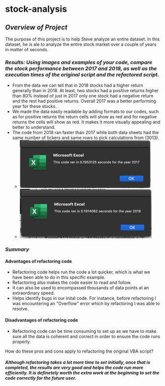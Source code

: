 # stock-analysis


##  *Overview of Project*

The purpose of this project is to help Steve analyze an entire dataset. In this dataset, he is ale to analyze the entire stock market over a couple of years in matter of seconds.

###  *Results: Using images and examples of your code, compare the stock performance between 2017 and 2018, as well as the execution times of the original script and the refactored script.*

 * From the data we can tell that in 2018 stocks had a higher return generally than in 2018. At least, two stocks had a positive returns higher than 80% instead of just in 2017 only one stock had a negative return and the rest had positive returns. Overall 2017 was a better performing year for these stocks.
* We made the data easily readable by adding formats to our codes, such as for positive returns the return cells will show as red and for negative returns the cells will show as red. It makes it more visually appealing and better to understand.
 * The code from 2018 ran faster than 2017 while both data sheets had the same number of tickers and same rows to pick calculations from (3013).
    * ![VBA_Challenge_2017](https://github.com/padilladaniela/stock-analysis/blob/main/VBA_Challenge_2017.png)
    * ![VBA Challenge 2018](https://github.com/padilladaniela/stock-analysis/blob/main/VBA_Challenge_2018.png) 
 
 
 
 ### *Summary*

#### Advantages of refactoring code

* Refactoring code helps run the code a lot quicker, which is what we have been able to do in this specific example.
* Refactoring also makes the code easier to read and follow.
* It can also be used to encompassed thousands of data points at an extraordinary speed.
* Helps identify bugs in our inital code. For instance, before refactoring I was encountering an "Overflow" error which by refactoring I was able to resolve.

#### Disadvantages of refactoring code

* Refactoring code can be time consuming to set up as we have to make sure all the data is coherent and correct in order to ensure the code runs properly.

How do these pros and cons apply to refactoring the original VBA script?
##### *Although refactoring takes a lot more time to set initially, once that is completed, the results are very good and helps the code run more efficiently. It is definetely worth the extra work at the beginning to set the code correctly for the future user.*
